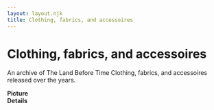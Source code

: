 ```yaml
---
layout: layout.njk
title: Clothing, fabrics, and accessoires
---
```


# Clothing, fabrics, and accessoires

An archive of The Land Before Time Clothing, fabrics, and accessoires released over the years.

<div class="item-table">
  <div class="item-header">
    <div class="item-image"><strong>Picture</strong></div>
    <div class="item-details"><strong>Details</strong></div>
  </div>


  </div>
